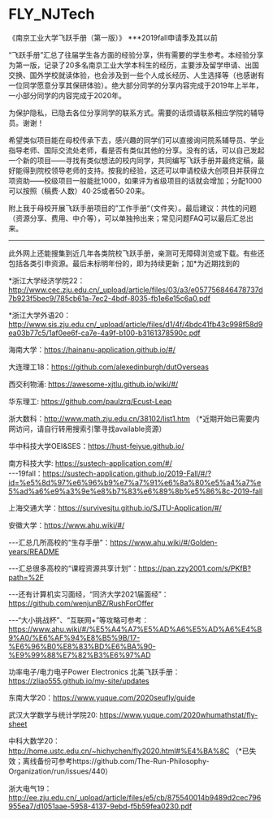 # FLY_NJTech
《南京工业大学飞跃手册（第一版）》 ***2019fall申请季及其以前

“飞跃手册”汇总了往届学生各方面的经验分享，供有需要的学生参考。本经验分享为第一版，记录了20多名南京工业大学本科生的经历，主要涉及留学申请、出国交换、国外学校就读体验，也会涉及到一些个人成长经历、人生选择等（也感谢有一位同学愿意分享其保研体验）。绝大部分同学的分享内容完成于2019年上半年，一小部分同学的内容完成于2020年。 

为保护隐私，已隐去各位分享同学的联系方式。需要的话烦请联系相应学院的辅导员。谢谢！

希望类似项目能在母校传承下去，感兴趣的同学们可以直接询问院系辅导员、学业指导老师、国际交流处老师，看是否有类似其他的分享。没有的话，可以自己发起一个新的项目——寻找有类似想法的校内同学，共同编写飞跃手册并最终定稿，最好能得到院校领导老师的支持。按我的经验，这还可以申请校级大创项目并获得立项资助——校级项目一般能批1000，如果评为省级项目的话就会增加；分配1000可以按照（稿费·人数）40·25或者50·20来。

附上我于母校开展飞跃手册项目的”工作手册“（文件夹）。最后建议：共性的问题（资源分享、费用、中介等），可以单独拎出来；常见问题FAQ可以最后汇总出来。

--------------

此外网上还能搜集到近几年各类院校飞跃手册，亲测可无障碍浏览或下载。有些还包括各类引申资源。最后未标明年份的，即为持续更新；加*为近期找到的

*浙江大学经济学院22：http://www.cec.zju.edu.cn/_upload/article/files/03/a3/e057756846478737d7b923f5bec9/785cb61a-7ec2-4bdf-8035-fb1e6e15c6a0.pdf 

*浙江大学外语20：http://www.sis.zju.edu.cn/_upload/article/files/d1/4f/4bdc41fb43c998f58d9ea03b77c5/1af0ee6f-ca7e-4a9f-b100-b3161378590c.pdf

海南大学：https://hainanu-application.github.io/#/

大连理工18：https://github.com/alexedinburgh/dutOverseas

西交利物浦: https://awesome-xjtlu.github.io/wiki/#/ 

华东理工: https://github.com/paulzrq/Ecust-Leap 

浙大数科：http://www.math.zju.edu.cn/38102/list1.htm  （*近期开始已需要内网访问，请自行转用搜索引擎寻找available资源）

华中科技大学OEI&SES：https://hust-feiyue.github.io/

南方科技大学: https://sustech-application.com/#/   
---19fall：https://sustech-application.github.io/2019-Fall/#/?id=%e5%8d%97%e6%96%b9%e7%a7%91%e6%8a%80%e5%a4%a7%e5%ad%a6%e9%a3%9e%e8%b7%83%e6%89%8b%e5%86%8c-2019-fall

上海交通大学：https://survivesjtu.github.io/SJTU-Application/#/

安徽大学：https://www.ahu.wiki/#/

---汇总几所高校的“生存手册”：https://www.ahu.wiki/#/Golden-years/README

---汇总很多高校的“课程资源共享计划”：https://pan.zzy2001.com/s/PKfB?path=%2F 

---还有计算机实习面经，“同济大学2021届面经”：https://github.com/wenjunBZ/RushForOffer

---“大小挑战杯”、“互联网+”等攻略可参考：https://www.ahu.wiki/#/%E5%A4%A7%E5%AD%A6%E5%AD%A6%E4%B9%A0/%E6%AF%94%E8%B5%9B/17-%E6%96%B0%E8%83%BD%E6%BA%90-%E9%99%88%E7%82%B3%E6%97%AD 

功率电子/电力电子Power Electronics 北美飞跃手册： https://zliao555.github.io/my-site/updates 

东南大学20：https://www.yuque.com/2020seufly/guide 

武汉大学数学与统计学院20: https://www.yuque.com/2020whumathstat/fly-sheet 

中科大数学20：http://home.ustc.edu.cn/~hichychen/fly2020.html#%E4%BA%8C （*已失效；离线备份可参考https://github.com/The-Run-Philosophy-Organization/run/issues/440）

浙大电气19：http://ee.zju.edu.cn/_upload/article/files/e5/cb/875540014b9489d2cec796955ea7/d1051aae-5958-4137-9ebd-f5b59fea0230.pdf
